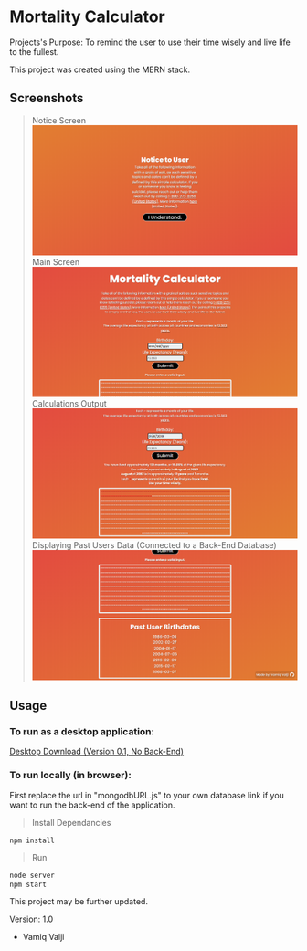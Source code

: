 # Mortality Calculator

Projects's Purpose: To remind the user to use their time wisely and live life to the fullest.

This project was created using the MERN stack.

## Screenshots

> Notice Screen
> ![](readme_images/notice_screen.PNG)
> Main Screen
> ![](readme_images/main_screen.PNG)
> Calculations Output
> ![](readme_images/main_in_use.PNG)
> Displaying Past Users Data (Connected to a Back-End Database)
> ![](readme_images/user_data.PNG)

## Usage

### To run as a desktop application:

[Desktop Download (Version 0.1, No Back-End)](https://drive.google.com/file/d/1eWSqFzDl8VE3OrWXiO_5hiYNrhmpqsvM/view?usp=sharing)

### To run locally (in browser):

First replace the url in "mongodbURL.js" to your own database link if you want to run the back-end of the application.

> Install Dependancies

```
npm install
```

> Run

```
node server
npm start
```

This project may be further updated.

Version: 1.0

- Vamiq Valji
